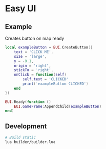 # Easy UI

## Example
Creates button on map ready
```lua
local exampleButton = EUI.CreateButton({
    text = 'CLICK ME',
    size = 'large',
    y = -0.1,
    origin = 'right',
    stickTo = 'right',
    onClick = function(self)
        self.text = 'CLICKED'
        print('exampleButton CLICKED')
    end
})

EUI.Ready(function ()
    EUI.GameFrame:AppendChild(exampleButton)
end)
```

## Development
```sh
# Build static
lua builder/builder.lua
```
